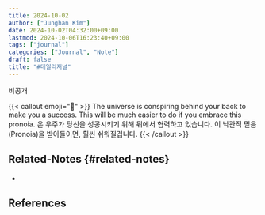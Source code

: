 ```yaml
---
title: 2024-10-02
author: ["Junghan Kim"]
date: 2024-10-02T04:32:00+09:00
lastmod: 2024-10-06T16:23:40+09:00
tags: ["journal"]
categories: ["Journal", "Note"]
draft: false
title: "#데일리저널"
---
```


비공개

{{< callout emoji="🔮" >}}
The universe is conspiring behind your back to make you a success. This will be much easier to do if you embrace this pronoia.
온 우주가 당신을 성공시키기 위해 뒤에서 협력하고 있습니다. 이 낙관적 믿음(Pronoia)을 받아들이면, 훨씬 쉬워질겁니다.
{{< /callout >}}


## Related-Notes {#related-notes}

-

## References

<style>.csl-entry{text-indent: -1.5em; margin-left: 1.5em;}</style><div class="csl-bib-body">
</div>
